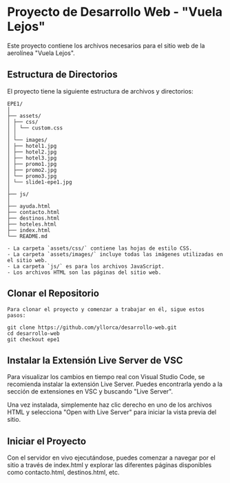 # Proyecto de Desarrollo Web - "Vuela Lejos"

Este proyecto contiene los archivos necesarios para el sitio web de la aerolínea "Vuela Lejos".

## Estructura de Directorios

El proyecto tiene la siguiente estructura de archivos y directorios:

````
EPE1/
│
├── assets/
│ ├── css/
│ │ └── custom.css
│ │
│ └── images/
│ ├── hotel1.jpg
│ ├── hotel2.jpg
│ ├── hotel3.jpg
│ ├── promo1.jpg
│ ├── promo2.jpg
│ └── promo3.jpg
│ └── slide1-epe1.jpg
│
├── js/
│
├── ayuda.html
├── contacto.html
├── destinos.html
├── hoteles.html
├── index.html
└── README.md

- La carpeta `assets/css/` contiene las hojas de estilo CSS.
- La carpeta `assets/images/` incluye todas las imágenes utilizadas en el sitio web.
- La carpeta `js/` es para los archivos JavaScript.
- Los archivos HTML son las páginas del sitio web.

`````


## Clonar el Repositorio

````
Para clonar el proyecto y comenzar a trabajar en él, sigue estos pasos:

git clone https://github.com/yllorca/desarrollo-web.git
cd desarrollo-web
git checkout epe1
````


## Instalar la Extensión Live Server de VSC
Para visualizar los cambios en tiempo real con Visual Studio Code, se recomienda instalar la extensión Live Server. Puedes encontrarla yendo a la sección de extensiones en VSC y buscando "Live Server".

Una vez instalada, simplemente haz clic derecho en uno de los archivos HTML y selecciona "Open with Live Server" para iniciar la vista previa del sitio.

## Iniciar el Proyecto
Con el servidor en vivo ejecutándose, puedes comenzar a navegar por el sitio a través de index.html y explorar las diferentes páginas disponibles como contacto.html, destinos.html, etc.

